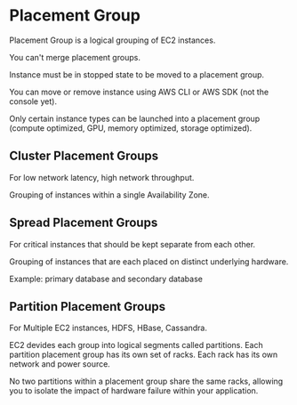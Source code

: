 # Placement Group

Placement Group is a logical grouping of EC2 instances.

You can't merge placement groups.

Instance must be in stopped state to be moved to a placement group.

You can move or remove instance using AWS CLI or AWS SDK (not the console yet).

Only certain instance types can be launched into a placement group (compute optimized, GPU, memory optimized, storage optimized).


## Cluster Placement Groups

For low network latency, high network throughput.

Grouping of instances within a single Availability Zone.


## Spread Placement Groups

For critical instances that should be kept separate from each other.

Grouping of instances that are each placed on distinct underlying hardware.

Example: primary database and secondary database


## Partition Placement Groups

For Multiple EC2 instances, HDFS, HBase, Cassandra.

EC2 devides each group into logical segments called partitions.
Each partition placement group has its own set of racks. Each rack has its own network and power source. 

No two partitions within a placement group share the same racks, allowing you to isolate the impact of hardware failure within your application.